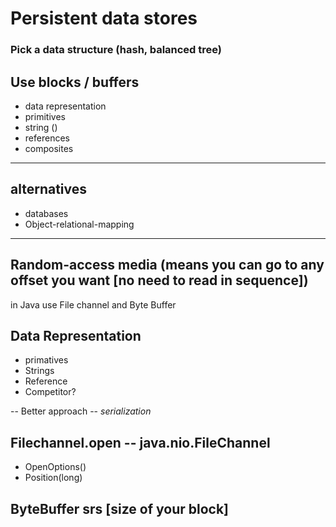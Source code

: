 # Persistent data stores 

### Pick a data structure (hash, balanced tree)

## Use blocks / buffers
   - data representation
   - primitives
   - string ()
   - references
   - composites
-----------------------------------------------------------------------------
## alternatives
   - databases
   - Object-relational-mapping
-----------------------------------------------------------------------------
## Random-access media (means you can go to any offset you want [no need to read in sequence])
in Java use File channel and Byte Buffer

## Data Representation
  - primatives
  - Strings
  - Reference
  - Competitor? 

  -- Better approach -- *serialization*


## Filechannel.open -- java.nio.FileChannel

  - OpenOptions()
  - Position(long)


## ByteBuffer srs [size of your block]
